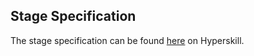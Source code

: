 ## Stage Specification

The stage specification can be found [here](https://hyperskill.org/projects/68/stages/366/implement) on Hyperskill.
